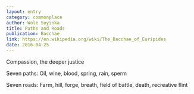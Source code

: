 ```yaml
---
layout: entry
category: commonplace
author: Wole Soyinka
title: Paths and Roads
publication: Bacchae
link: https://en.wikipedia.org/wiki/The_Bacchae_of_Euripides
date: 2016-04-25
---
```

 
Compassion, the deeper justice
 
Seven paths: Oil, wine, blood, spring, rain, sperm
 
Seven roads: Farm, hill, forge, breath, field of battle, death, recreative flint